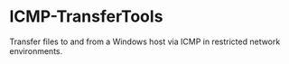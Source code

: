# ICMP-TransferTools
Transfer files to and from a Windows host via ICMP in restricted network environments.
